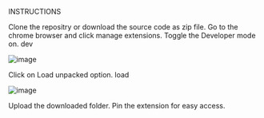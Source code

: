 INSTRUCTIONS

Clone the repositry or download the source code as zip file.
Go to the chrome browser and click manage extensions.
Toggle the Developer mode on.
dev


![image](https://user-images.githubusercontent.com/77312640/147376948-25537440-a831-4dce-a604-ec445212d86d.PNG)

Click on Load unpacked option.
load

![image](https://user-images.githubusercontent.com/77312640/147376977-72cfa4d8-98f2-4d52-93f0-e2cacf0bc532.PNG)


Upload the downloaded folder. Pin the extension for easy access.

